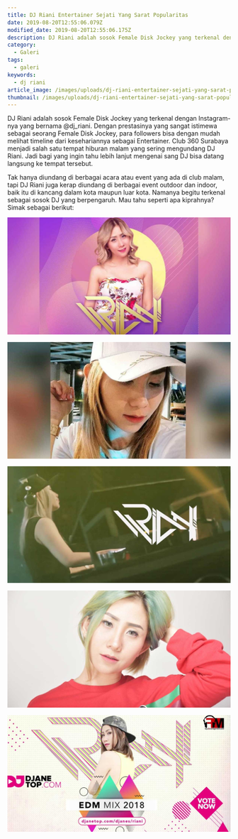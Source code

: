```yaml
---
title: DJ Riani Entertainer Sejati Yang Sarat Popularitas
date: 2019-08-20T12:55:06.079Z
modified_date: 2019-08-20T12:55:06.175Z
description: DJ Riani adalah sosok Female Disk Jockey yang terkenal dengan Instagram-nya yang bernama @dj_riani. Dengan prestasinya yang sangat istimewa sebagai seorang.
category:
  - Galeri
tags:
  - galeri
keywords:
  - dj riani
article_image: /images/uploads/dj-riani-entertainer-sejati-yang-sarat-popularitas-4.jpg
thumbnail: /images/uploads/dj-riani-entertainer-sejati-yang-sarat-popularitas-2-011.jpg
---
```

DJ Riani adalah sosok Female Disk Jockey yang terkenal dengan Instagram-nya yang bernama @dj_riani. Dengan prestasinya yang sangat istimewa sebagai seorang Female Disk Jockey, para followers bisa dengan mudah melihat timeline dari kesehariannya sebagai Entertainer. Club 360 Surabaya menjadi salah satu tempat hiburan malam yang sering mengundang DJ Riani. Jadi bagi yang ingin tahu lebih lanjut mengenai sang DJ bisa datang langsung ke tempat tersebut.

Tak hanya diundang di berbagai acara atau event yang ada di club malam, tapi DJ Riani juga kerap diundang di berbagai event outdoor dan indoor, baik itu di kancang dalam kota maupun luar kota. Namanya begitu terkenal sebagai sosok DJ yang berpengaruh. Mau tahu seperti apa kiprahnya? Simak sebagai berikut:

![DJ Riani Entertainer Sejati Yang Sarat Popularitas](/images/uploads/dj-riani-entertainer-sejati-yang-sarat-popularitas-5.jpg)

![DJ Riani Entertainer Sejati Yang Sarat Popularitas](/images/uploads/dj-riani-entertainer-sejati-yang-sarat-popularitas-4.jpg)

![DJ Riani Entertainer Sejati Yang Sarat Popularitas](/images/uploads/dj-riani-entertainer-sejati-yang-sarat-popularitas-3.jpg)

![DJ Riani Entertainer Sejati Yang Sarat Popularitas](/images/uploads/dj-riani-entertainer-sejati-yang-sarat-popularitas-2.jpg)

![DJ Riani Entertainer Sejati Yang Sarat Popularitas](/images/uploads/dj-riani-entertainer-sejati-yang-sarat-popularitas-1.jpg)
